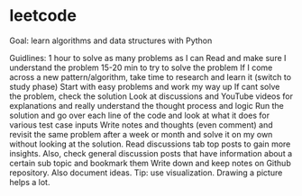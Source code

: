 # leetcode

Goal: learn algorithms and data structures with Python

Guidlines:
  1 hour to solve as many problems as I can
  Read and make sure I understand the problem
  15-20 min to try to solve the problem
  If I come across a new pattern/algorithm, take time to research and learn it (switch to study phase)
  Start with easy problems and work my way up
  If cant solve the problem, check the solution
  Look at discussions and YouTube videos for explanations and really understand the thought process and logic
  Run the solution and go over each line of the code and look at what it does for various test case inputs
  Write notes and thoughts (even comment) and revisit the same problem after a week or month and solve it on my own without looking at the solution.
  Read discussions tab top posts to gain more insights. Also, check general discussion posts that have information about a certain sub topic and bookmark them
  Write down and keep notes on Github repository. Also document ideas.
  Tip: use visualization. Drawing a picture helps a lot.
